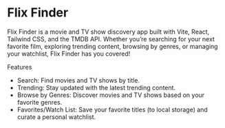 # Flix Finder

Flix Finder is a movie and TV show discovery app built with Vite, React, Tailwind CSS, and the TMDB API. Whether you’re searching for your next favorite film, exploring trending content, browsing by genres, or managing your watchlist, Flix Finder has you covered!

Features
- Search: Find movies and TV shows by title.
- Trending: Stay updated with the latest trending content.
- Browse by Genres: Discover movies and TV shows based on your favorite genres.
- Favorites/Watch List: Save your favorite titles (to local storage) and curate a personal watchlist.
